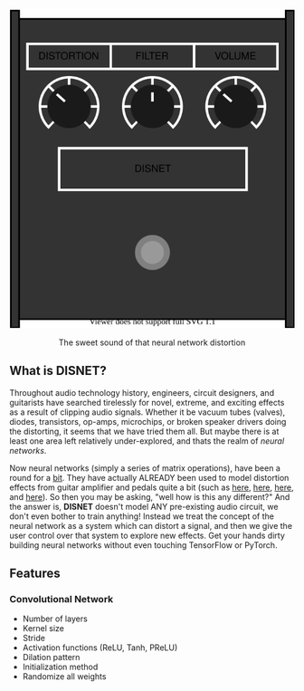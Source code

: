 <div  align="center">
<img src="docs/disnet.svg">

The sweet sound of that neural network distortion
</div>

## What is DISNET?
Throughout audio technology history, engineers, circuit designers, and guitarists have searched tirelessly for 
novel, extreme, and exciting effects as a result of clipping audio signals. Whether it be vacuum tubes (valves), 
diodes, transistors, op-amps, microchips, or broken speaker drivers doing the distorting, it seems that we have tried them all. 
But maybe there is at least one area left relatively under-explored, and thats the realm of *neural networks*. 

Now neural networks (simply a series of matrix operations), have been a round for a [bit](). They have actually
ALREADY been used to model distortion effects from guitar amplifier and pedals quite a bit 
(such as [here](), [here](), [here](), and [here]()). So then you may be asking, "well how is this any different?"
And the answer is, **DISNET** doesn't model ANY pre-existing audio circuit, we don't even bother to train anything! 
Instead we treat the concept of the neural network as a system which can distort a signal, and then we give the user 
control over that system to explore new effects. Get your hands dirty building neural networks without even
touching TensorFlow or PyTorch. 

## Features

### Convolutional Network
- Number of layers
- Kernel size 
- Stride
- Activation functions (ReLU, Tanh, PReLU)
- Dilation pattern
- Initialization method 
- Randomize all weights